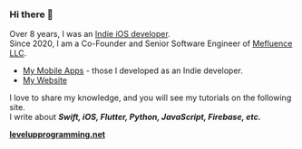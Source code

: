 ### Hi there 👋
Over 8 years, I was an [Indie iOS developer](https://ithinkdiff.net/).<br />Since 2020, I am a Co-Founder and Senior Software Engineer of [Mefluence LLC](https://www.mefluence.com/).

- [My Mobile Apps](https://ithinkdiff.net/) - those I developed as an Indie developer.
- [My Website](https://thinkdiff.net/)

I love to share my knowledge, and you will see my tutorials on the following site.<br />
I write about ***Swift, iOS, Flutter, Python, JavaScript, Firebase, etc.***

**[levelupprogramming.net](https://levelupprogramming.net)**
